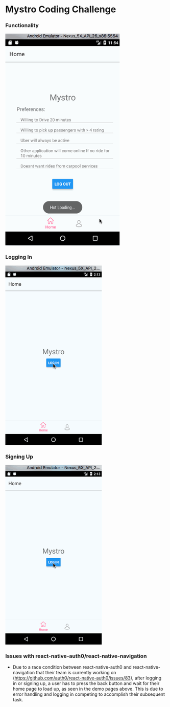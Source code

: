 # Mystro Coding Challenge

### Functionality
![demo1](/app/images/demo.gif)

### Logging In
![signin](/app/images/logging_in.gif)

### Signing Up
![signin](/app/images/logging_in.gif)

### Issues with react-native-auth0/react-native-navigation
* Due to a race condition between react-native-auth0 and react-native-navigation that their team is currently working on (https://github.com/auth0/react-native-auth0/issues/83), after logging in or signing up, a user has to press the back button and wait for their home page to load up, as seen in the demo pages above. This is due to error handling and logging in competing to accomplish their subsequent task.
